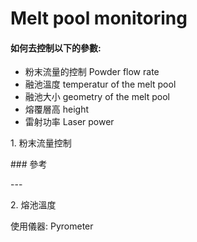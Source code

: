 # Melt pool monitoring



#### 如何去控制以下的參數:

* 粉末流量的控制 Powder flow rate
* 融池溫度 temperatur of the melt pool
* 融池大小 geometry of the melt pool
* 熔覆層高 height
* 雷射功率 Laser power



1\. 粉末流量控制&#x20;



\### 參考&#x20;





\---

2\. 熔池溫度



使用儀器: Pyrometer&#x20;













